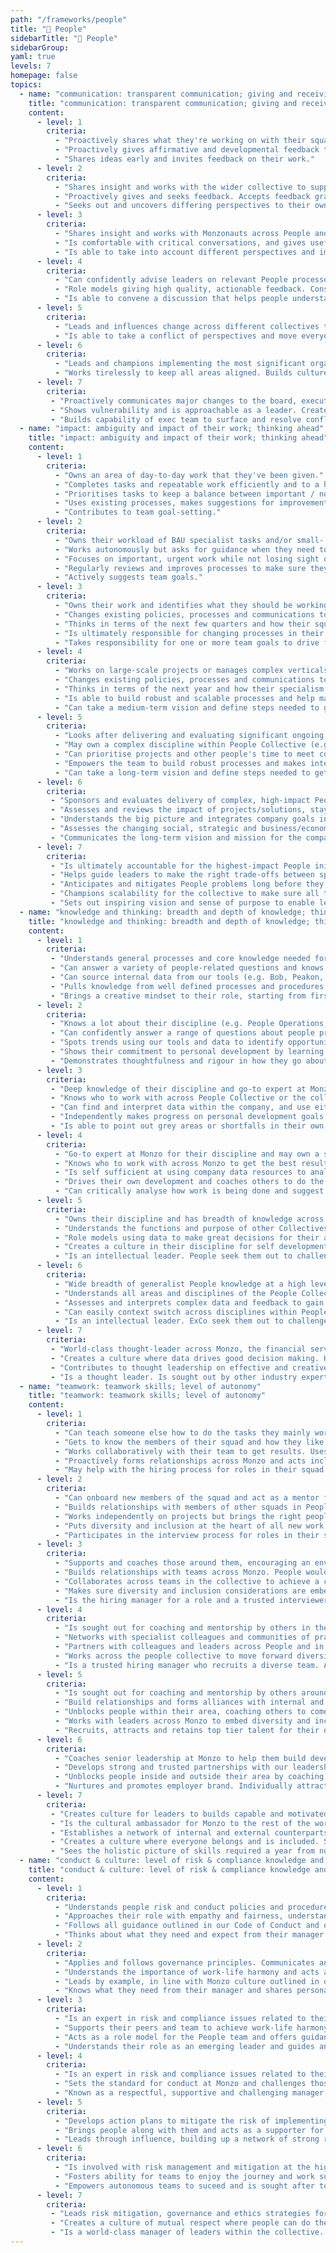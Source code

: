 ```yaml
---
path: "/frameworks/people"
title: "🙂 People"
sidebarTitle: "🙂 People"
sidebarGroup:
yaml: true
levels: 7
homepage: false
topics:
  - name: "communication: transparent communication; giving and receiving feedback"
    title: "communication: transparent communication; giving and receiving feedback"
    content:
      - level: 1
        criteria:
          - "Proactively shares what they're working on with their squad and stakeholders. Contributes ideas to influence policy, process and decisions."
          - "Proactively gives affirmative and developmental feedback to people they work with."
          - "Shares ideas early and invites feedback on their work."
      - level: 2
        criteria:
          - "Shares insight and works with the wider collective to support People plans and priorities. Can prepare information and present in a way that takes into account the different levels of detail different audiences need."
          - "Proactively gives and seeks feedback. Accepts feedback graciously."
          - "Seeks out and uncovers differing perspectives to their own."
      - level: 3
        criteria:
          - "Shares insight and works with Monzonauts across People and other collectives to influence the development of Monzo plans and priorities. Understands how to manage stakeholder involvement. Supports and coaches Monzonauts, particularly managers, in understanding and complying with relevant policies and practices."
          - "Is comfortable with critical conversations, and gives useful actionable feedback that gets good results."
          - "Is able to take into account different perspectives and improve their work as a result."
      - level: 4
        criteria:
          - "Can confidently advise leaders on relevant People processes and policies. Challenges and educates others based on their skills and experience. Simplifies complex ideas related to their discipline so they are clearly understood."
          - "Role models giving high quality, actionable feedback. Constantly seeks feedback and accepts developmental feedback graciously. Openly shares their development areas to help others know how to work with them."
          - "Is able to convene a discussion that helps people understand where each other is coming from and put things on a path to resolution."
      - level: 5
        criteria:
          - "Leads and influences change across different collectives to help major initiatives happen. Represents their discipline to senior stakeholders and is sought out to consult on decisions that impact important company decisions."
          - "Is able to take a conflict of perspectives and move everyone beyond it."
      - level: 6
        criteria:
          - "Leads and champions implementing the most significant organisation change activities. Uses insight about opportunities and risks to influence executive team decisions that affect the long-term reputation, health and growth of the organisation."
          - "Works tirelessly to keep all areas aligned. Builds culture of knowledge sharing and documenting."
      - level: 7
        criteria:
         - "Proactively communicates major changes to the board, executive team and senior leaders so there are no surprises. Confidently delivers high-impact, inspiring communications to Monzo and beyond. Makes complex messages clear and easy to understand."
         - "Shows vulnerability and is approachable as a leader. Creates a culture where people thrive on feedback. Gives feedback in the moment and accepts constructive feedback graciously. Leads by example on personal development using humility, foresight and EQ."
         - "Builds capability of exec team to surface and resolve conflict."
  - name: "impact: ambiguity and impact of their work; thinking ahead"
    title: "impact: ambiguity and impact of their work; thinking ahead"
    content:
      - level: 1
        criteria:
          - "Owns an area of day-to-day work that they've been given."
          - "Completes tasks and repeatable work efficiently and to a high standard. Delivers high quality, accurate work to agreed deadlines."
          - "Prioritises tasks to keep a balance between important / not important / urgent / not urgent. Sets expectations for timescales and meets them."
          - "Uses existing processes, makes suggestions for improvements and works with the team to make it happen."
          - "Contributes to team goal-setting."
      - level: 2
        criteria:
          - "Owns their workload of BAU specialist tasks and/or small- and medium-scale projects within their squad. Begins to delegate tasks out to their squad so they can focus on more complex projects."
          - "Works autonomously but asks for guidance when they need to. Runs meetings well inside and outside the People Collective."
          - "Focuses on important, urgent work while not losing sight of other things. Thinks in terms of the next few months and how they can have the highest impact in this timeframe."
          - "Regularly reviews and improves processes to make sure they're still working hard for Monzonauts. Identifies opportunities to automate processes and helps make this happen."
          - "Actively suggests team goals."
      - level: 3
        criteria:
          - "Owns their work and identifies what they should be working on next. Works on medium- and large-scale projects or manages a vertical within their discipline or partner collective (e.g. ER for COps; training for Engineers). Delegates well, so they're always working on the most impactful work and to help other people develop. May act as a project lead for quarterly goals."
          - "Changes existing policies, processes and communications to align with company priorities and team goals."
          - "Thinks in terms of the next few quarters and how their squad can have the highest impact in this timeframe. Manages the expectations of stakeholders outside their squad for what can be achieved and meets them."
          - "Is ultimately responsible for changing processes in their area. Facilitates automation of processes wherever possible."
          - "Takes responsibility for one or more team goals to drive forward."
      - level: 4
        criteria:
          - "Works on large-scale projects or manages complex verticals that affect all Monzonauts. Coaches others to delegate effectively so the whole team can achieve their goals."
          - "Changes existing policies, processes and communications to align with company priorities and team goals."
          - "Thinks in terms of the next year and how their specialism can have the highest impact in this timeframe."
          - "Is able to build robust and scalable processes and help manage the transition to automating all or parts of the process with product and engineering."
          - "Can take a medium-term vision and define steps needed to get there."
      - level: 5
        criteria:
          - "Looks after delivering and evaluating significant ongoing, annual and planned ‘one-off’ people programmes and projects."
          - "May own a complex discipline within People Collective (e.g. Hiring, POps, L&D). Encourages fast execution within the People Collective while keeping focus on legal, legislative and regulatory requirements. Creates momentum and keeps the team motivated and engaged."
          - "Can prioritise projects and other people's time to meet company demands while not losing sight of BAU work; making sure the team is working on the things that have the biggest impact."
          - "Empowers the team to build robust processes and makes intelligent decisions about whether to continue making improvements in-house vs using 3rd party suppliers. Is able to work with partners to build end-to-end automation of process or workflows across multiple areas."
          - "Can take a long-term vision and define steps needed to get there. Communicates their area’s role within the larger mission of the company."
      - level: 6
        criteria:
         - "Sponsors and evaluates delivery of complex, high-impact People programmes and projects across the organisation."
         - "Assesses and reviews the impact of projects/solutions, staying alert to changes in context, and makes appropriate corrections to strategy and solutions. Leads People and Monzo strategic development to address risks and opportunities for the organisation."
         - "Understands the big picture and integrates company goals into their area, looking 12 months ahead."
         - "Assesses the changing social, strategic and business/economic environment to gain insights and identify organisational strategic requirements."
         - "Communicates the long-term vision and mission for the company and their discipline. Assesses and shapes organisational culture to meet current and future challenges."
      - level: 7
        criteria:
         - "Is ultimately accountable for the highest-impact People initiatives. Owns KRIs for the People Collective. Holds SMF 18."
         - "Helps guide leaders to make the right trade-offs between speed and risk without breaching risk appetites. Holds accountability for significant policies and can evidence compliance including SM/CR responsibilities."
         - "Anticipates and mitigates People problems long before they occur and coaches leaders to do the same. Thinks multiple years ahead but inspires leaders to make things happen now."
         - "Champions scalability for the collective to make sure all teams continue to grow in line with the company whilst remaining lean and flexible. Builds the capability of leaders to keep challenging themselves on how to use automation and tech-led solutions to fulfil the People mission."
         - "Sets out inspiring vision and sense of purpose to enable leaders to set ambitious goals. Empower and challenge teams to surprise themselves by hitting them."
  - name: "knowledge and thinking: breadth and depth of knowledge; thinking skills; self-development"
    title: "knowledge and thinking: breadth and depth of knowledge; thinking skills; self-development"
    content:
      - level: 1
        criteria:
         - "Understands general processes and core knowledge needed for their role. Can use relevant tools."
         - "Can answer a variety of people-related questions and knows where to find answers when they don't know. Understands the context for their work."
         - "Can source internal data from our tools (e.g. Bob, Peakon, Deltanet) to produce simple spreadsheets and reports."
         - "Pulls knowledge from well defined processes and procedures. Has development goals they've set with their manager and makes progress on these. Owns and drives their own development."
         - "Brings a creative mindset to their role, starting from first principles where appropriate."
      - level: 2
        criteria:
         - "Knows a lot about their discipline (e.g. People Operations, Reward, L&D) and is becoming a specialist. May have deeper context on how their discipline applies to a specific area or Collective (e.g. COps, Tech). May be working towards CIPD level 3 or equivalent."
         - "Can confidently answer a range of questions about people processes and policies at Monzo." 
         - "Spots trends using our tools and data to identify opportunities to make improvements in their squad. Can source internal and external data to answer simple questions, e.g. benchmarking a salary, or reporting mandatory training completion rates."
         - "Shows their commitment to personal development by learning more about other disciplines in the People Collective. Suggests personal development goals based on feedback and self-reflection and makes progress on these."
         - "Demonstrates thoughtfulness and rigour in how they go about work."
      - level: 3
        criteria:
         - "Deep knowledge of their discipline and go-to expert at Monzo for their specialism, e.g. Payroll, Employee Relations, Talent Management. Understands industry trends and processes and is able to interpret them to make them effective at Monzo. May be working towards professional qualification." 
         - "Knows who to work with across People Collective or the collective they partner to get the best results."
         - "Can find and interpret data within the company, and use either spreadsheets or more advanced sources to answer business questions."
         - "Independently makes progress on personal development goals that they've set for themselves."
         - "Is able to point out grey areas or shortfalls in their own work and identify opportunities for themselves to improve."
      - level: 4
        criteria:
          - "Go-to expert at Monzo for their discipline and may own a specialist area within it. May have CIPD Level 5 qualification or equivalent. Starting to develop reputation outside Monzo for thought leadership in their discipline."
          - "Knows who to work with across Monzo to get the best results."
          - "Is self sufficient at using company data resources to analyse performance and make decisions. Can do simple ad-hoc analyses without asking the data team."
          - "Drives their own development and coaches others to do the same. Supports others in the team to set effective personal development goals. Shares ideas and resources in the team that reinforce the culture of self-development."
          - "Can critically analyse how work is being done and suggest constructive and realistic proposals to improve."
      - level: 5
        criteria:
          - "Owns their discipline and has breadth of knowledge across Monzo and People Collective. Known outside Monzo for their knowledge and expertise in their discipline. May have CIPD Level 7 qualification or equivalent."
          - "Understands the functions and purpose of other Collectives."
          - "Role models using data to make great decisions for their area. Coaches team to use data effectively in daily work. Works with the data team to create more complex analyses to improve the performance of their area."
          - "Creates a culture in their discipline for self development. Shares thought leadership that encourages growth mindset and role models constant learning and self-development."
          - "Is an intellectual leader. People seek them out to challenge and improve their thinking."
      - level: 6
        criteria:
          - "Wide breadth of generalist People knowledge at a high level. Strong generalist People skill set including experience in creating inspiring cultures, developing talent and quickly scaling up businesses. Go-to expert within industry in People discipline."
          - "Understands all areas and disciplines of the People Collective at a high level. Understands how People Collective interacts with all other Collectives and fits into the mission of Monzo as a whole."
          - "Assesses and interprets complex data and feedback to gain insights about Monzo to anticipate the needs of the org in the future. Can identify shortfalls in the company's data and works with the data team to build new frameworks and datasets to enable new lines of work."
          - "Can easily context switch across disciplines within People Collective and pick up new concepts. Is a role model for self-development with ambitious personal development goals that they share with others."
          - "Is an intellectual leader. ExCo seek them out to challenge and improve their thinking."
      - level: 7
        criteria:
         - "World-class thought-leader across Monzo, the financial services industry and leading tech companies. Makes sure Monzo maintains a commitment to creating a world-class people experience, balancing initiatives set by the wider business with the impact on people. Coaches leaders on balancing People focus with need for positive business results."
         - "Creates a culture where data drives good decision making. Has high expectations of leaders using data and encouraging their teams to upskill themselves to use and interpret data."
         - "Contributes to thought leadership on effective and creative ways to run an excellent org from a People perspective."
         - "Is a thought leader. Is sought out by other industry experts for their ideas, knowledge and expertise."
  - name: "teamwork: teamwork skills; level of autonomy"
    title: "teamwork: teamwork skills; level of autonomy"
    content:
      - level: 1
        criteria:
          - "Can teach someone else how to do the tasks they mainly work on."
          - "Gets to know the members of their squad and how they like to work. Shares how they like to work. Asks for help when needed." 
          - "Works collaboratively with their team to get results. Uses information, resources and support from others outside their own immediate team to get results." 
          - "Proactively forms relationships across Monzo and acts inclusively at all times."
          - "May help with the hiring process for roles in their squad."
      - level: 2
        criteria:
          - "Can onboard new members of the squad and act as a mentor for general processes owned by the squad." 
          - "Builds relationships with members of other squads in People Collective. People are happy to work with them." 
          - "Works independently on projects but brings the right people in at the right time. Helps keep track of actions and goals for the team." 
          - "Puts diversity and inclusion at the heart of all new work. Has strong relationships with Monzonauts across the business and proactively welcomes new joiners."
          - "Participates in the interview process for roles in their squad or other People Collective roles."
      - level: 3
        criteria:
          - "Supports and coaches those around them, encouraging an environment where others are inspired and motivated."
          - "Builds relationships with teams across Monzo. People would choose to work with them."
          - "Collaborates across teams in the collective to achieve a common goal. Leads projects or workstreams that include others and encourages collaborative working to achieve results."
          - "Makes sure diversity and inclusion considerations are embedded in their area."
          - "Is the hiring manager for a role and a trusted interviewer for roles within their discipline."
      - level: 4
        criteria:
          - "Is sought out for coaching and mentorship by others in the Collective."
          - "Networks with specialist colleagues and communities of practice to understand current trends, thinking and innovations in People and specialist areas. Recognised for their impact on team culture, so people want to work with them."
          - "Partners with colleagues and leaders across People and in specialist areas to develop shared insights, priorities and activities as part of Monzo plans and goals."
          - "Works across the people collective to move forward diversity and inclusion work."
          - "Is a trusted hiring manager who recruits a diverse team. A trusted interviewer for roles within the People Collective."
      - level: 5
        criteria:
          - "Is sought out for coaching and mentorship by others around Monzo. Coaches and builds senior managers' ability to anticipate and pre-empt organisation issues."
          - "Build relationships and forms alliances with internal and external specialists and communities to keep ahead of emerging People and specialist trends, ideas and innovations, and to keep ahead of changes."
          - "Unblocks people within their area, coaching others to come up with answers to problems."
          - "Works with leaders across Monzo to embed diversity and inclusion considerations and identify opportunities for improvement."
          - "Recruits, attracts and retains top tier talent for their discipline. A trusted interviewer for senior hires at Monzo, including at the ExCo level."
      - level: 6
        criteria:
          - "Coaches senior leadership at Monzo to help them build developmental culture in their own teams, and anticipate and pre-empt organisation issues."
          - "Develops strong and trusted partnerships with our leadership team to challenge, guide and advise; holds executives to account for their behaviours and values."
          - "Unblocks people inside and outside their area by coaching others to come up with answers to problems."
          - "Nurtures and promotes employer brand. Individually attracts top talent to Monzo. May bring a network of talent to their discipline or collective."
      - level: 7
        criteria:
         - "Creates culture for leaders to builds capable and motivated teams. Coaches peers at Exco level and drives the expectation of Monzo being a high performance environment with an ethos of continuous learning and development."
         - "Is the cultural ambassador for Monzo to the rest of the world."
         - "Establishes a network of internal and external counterparts and executive communities of practice to keep ahead of emerging People and specialist trends, ideas and industry/sector insights, locally and internationally."
         - "Creates a culture where everyone belongs and is included. Sets strategic vision for building a diverse company and holds senior leaders to account for valuing and promoting this."
         - "Sees the holistic picture of skills required a year from now and nurtures talent internally. Makes strategic hires, cultivating relationships over many months to get people over to Monzo who didn’t realise they needed a new job. Cultivates and drives initatives to build employer brand at the highest level."
  - name: "conduct & culture: level of risk & compliance knowledge and ownership; professional conduct"
    title: "conduct & culture: level of risk & compliance knowledge and ownership; professional conduct"
    content:
      - level: 1
        criteria:
          -	"Understands people risk and conduct policies and procedures and follows them. Identifies risks related to own areas and shares risks with their manager. Writes documentation for changes and produces quality how-tos."
          - "Approaches their role with empathy and fairness, understanding that fair does not always mean equal. Treats every Monzonaut with respect and kindness."
          - "Follows all guidance outlined in our Code of Conduct and other People policies." 
          - "Thinks about what they need and expect from their manager and gives feedback to their manager on what's going well and what they could do better." 
      - level: 2 
        criteria:
          - "Applies and follows governance principles. Communicates and escalates risks related to their own projects and business area. Works with other Monzonauts to help them analyse and address risks in their area. Updates procedures and policies."
          - "Understands the importance of work-life harmony and acts as a role model for this. Is a driven and committed Monzonaut, understanding that sprints are sometimes neccessary but not a way of life."
          - "Leads by example, in line with Monzo culture outlined in our Code of Conduct and other People policies."
          - "Knows what they need from their manager and shares personal insight on how their manager can work best with them. Gives their manager constructive feedback. May be working towards managing someone else."
      - level: 3 
        criteria:
          - "Is an expert in risk and compliance issues related to their role. Takes ownership for training others in risk & compliance as relevant to their role. Has a strong cultural understanding, and makes decisions based on cultural awareness that compliments legislation and Monzo policy. Promptly and effectively deals with unforeseen risks/events as they arise and proactively shares the learnings. Creates new policies and procedures where needed."
          - "Supports their peers and team to achieve work-life harmony. Sets realistic expectations for healthy working practices and leads by example. Role models treating others with respect."
          - "Acts as a role model for the People team and offers guidance and support to all Monzonauts."
          - "Understands their role as an emerging leader and guides and supports other Monzonauts. May manage one or more Monzonauts in their squad or discipline."
      - level: 4
        criteria:
          - "Is an expert in risk and compliance issues related to their discipline. Takes ownership for making sure everyone in their area follows the relevant procedures to remain compliant. Identifies and tracks new policies and procedures needed, in advance."
          - "Sets the standard for conduct at Monzo and challenges those who fall below."
          - "Known as a respectful, supportive and challenging manager; OR an individual contributor that effectively plugs into broader teams and groups in the company. May manage several Monzonauts in their discipline." 
      - level: 5
        criteria:
          - "Develops action plans to mitigate the risk of implementing new people policies and plans. Use insights to influence leaders and colleagues to current risks or benefits of decisions or actions that affect the long-term reputation and health of Monzo. Instills culture for documenting"
          - "Brings people along with them and acts as a supporter for all members of the People Collective. Understands their responsibility as a leader at Monzo and reflects that responsibility in their behaviour."
          - "Leads through influence, building up a network of strong relationships and presenting their ideas in the right way to lead others in the right direction. Capable of leading a team with diverse skills while giving people lots of autonomy and cultivating a CEO mindset. Thinks carefully about the right amount of leadership and is able to make themselves less necessary to the team's effective function. Is likely to manage several Monzonauts in their discipline and/or mentor Monzonauts from around the company."
      - level: 6
        criteria: 
          - "Is involved with risk management and mitigation at the highest industry level. Leads by example and proves their discipline is managing risk and compliance within appetite. Gets involved in and identifies opportunities for colleagues to participate in advisory, strategic, industry bodies to learn and share best practice in their area of business."
          - "Fosters ability for teams to enjoy the journey and work sustainably. Leads the way in achieving high performance at Monzo whilst balancing outside interests and personal life harmony."
          - "Empowers autonomous teams to suceed and is sought after to provide direction in multiple areas. Is able to consistently do this despite the skillsets in the teams they work with changing. Is likely to manage other managers in the People collective. Is a mentor to high potential Monzonauts around the company."
      - level: 7
        criteria:
         - "Leads risk mitigation, governance and ethics strategies for the People Collective, in line with SMF 18 responsibilites. Creates a strong risk culture throughout the organisation. Owns policies and can prove we're complying with them. Spots ways to manage risk and implements them company wide."
         - "Creates a culture of mutual respect where people can do the best work of their lives. Sets the strategy for continually developing our culture."
         - "Is a world-class manager of leaders within the collective. Is a mentor to high potential Monzonauts and others across the industry. Coaches other execs to be better managers to senior leaders at Monzo."
---
```

